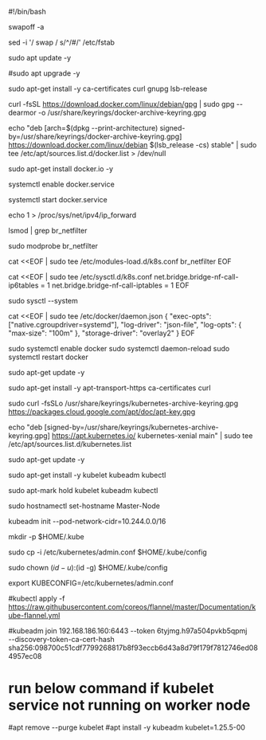 #!/bin/bash

swapoff -a

sed -i '/ swap / s/^/#/' /etc/fstab

sudo apt update -y 

#sudo apt upgrade -y

sudo apt-get install -y ca-certificates curl gnupg lsb-release

curl -fsSL https://download.docker.com/linux/debian/gpg | sudo gpg --dearmor -o /usr/share/keyrings/docker-archive-keyring.gpg

echo "deb [arch=$(dpkg --print-architecture) signed-by=/usr/share/keyrings/docker-archive-keyring.gpg] https://download.docker.com/linux/debian $(lsb_release -cs) stable" | sudo tee /etc/apt/sources.list.d/docker.list > /dev/null

sudo apt-get install docker.io -y

systemctl enable docker.service

systemctl start docker.service

echo 1 > /proc/sys/net/ipv4/ip_forward

lsmod | grep br_netfilter

sudo modprobe br_netfilter

cat <<EOF | sudo tee /etc/modules-load.d/k8s.conf
br_netfilter
EOF

cat <<EOF | sudo tee /etc/sysctl.d/k8s.conf
net.bridge.bridge-nf-call-ip6tables = 1
net.bridge.bridge-nf-call-iptables = 1
EOF

sudo sysctl --system

cat <<EOF | sudo tee /etc/docker/daemon.json
{
  "exec-opts": ["native.cgroupdriver=systemd"],
  "log-driver": "json-file",
  "log-opts": {
    "max-size": "100m"
  },
  "storage-driver": "overlay2"
}
EOF

sudo systemctl enable docker
sudo systemctl daemon-reload
sudo systemctl restart docker

sudo apt-get update -y

sudo apt-get install -y apt-transport-https ca-certificates curl

sudo curl -fsSLo /usr/share/keyrings/kubernetes-archive-keyring.gpg https://packages.cloud.google.com/apt/doc/apt-key.gpg

echo "deb [signed-by=/usr/share/keyrings/kubernetes-archive-keyring.gpg] https://apt.kubernetes.io/ kubernetes-xenial main" | sudo tee /etc/apt/sources.list.d/kubernetes.list

sudo apt-get update -y

sudo apt-get install -y kubelet kubeadm kubectl

sudo apt-mark hold kubelet kubeadm kubectl

sudo hostnamectl set-hostname Master-Node

kubeadm init --pod-network-cidr=10.244.0.0/16

mkdir -p $HOME/.kube

sudo cp -i /etc/kubernetes/admin.conf $HOME/.kube/config

sudo chown $(id -u):$(id -g) $HOME/.kube/config

export KUBECONFIG=/etc/kubernetes/admin.conf

#kubectl apply -f https://raw.githubusercontent.com/coreos/flannel/master/Documentation/kube-flannel.yml


#kubeadm join 192.168.186.160:6443 --token 6tyjmg.h97a504pvkb5qpmj \
  --discovery-token-ca-cert-hash sha256:098700c51cdf7799268817b8f93eccb6d43a8d79f179f7812746ed084957ec08

# run below command if kubelet service not running on worker node

#apt remove --purge kubelet
#apt install -y kubeadm kubelet=1.25.5-00
